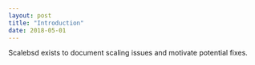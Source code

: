 ```yaml
---
layout: post
title: "Introduction"
date: 2018-05-01
---
```


Scalebsd exists to document scaling issues and motivate potential fixes.
